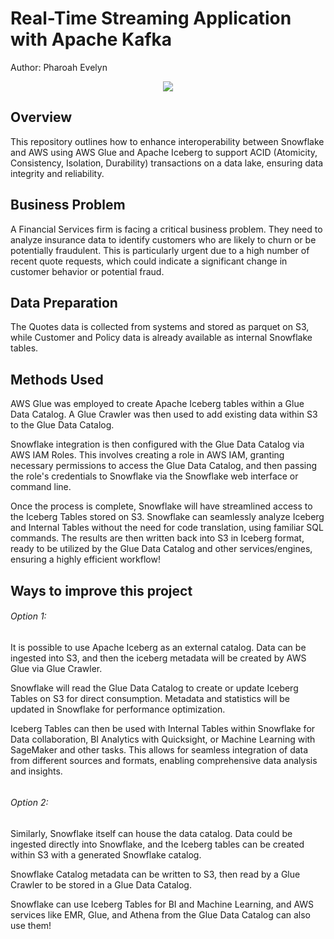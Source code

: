 # Real-Time Streaming Application with Apache Kafka

Author: Pharoah Evelyn

<p align="center">
    <img src="https://github.com/Pharoah0/Data-Lake-Architecture-using-Apache-Iceberg-Snowflake-and-AWS/blob/main/images/Iceberg%20Snowflake%20AWS.drawio.png" />
</p>

## Overview

This repository outlines how to enhance interoperability between Snowflake and AWS using AWS Glue and Apache Iceberg to support ACID (Atomicity, Consistency, Isolation, Durability) transactions on a data lake, ensuring data integrity and reliability.

## Business Problem

A Financial Services firm is facing a critical business problem. They need to analyze insurance data to identify customers who are likely to churn or be potentially fraudulent. This is particularly urgent due to a high number of recent quote requests, which could indicate a significant change in customer behavior or potential fraud.

## Data Preparation

The Quotes data is collected from systems and stored as parquet on S3, while Customer and Policy data is already available as internal Snowflake tables.

## Methods Used

AWS Glue was employed to create Apache Iceberg tables within a Glue Data Catalog. A Glue Crawler was then used to add existing data within S3 to the Glue Data Catalog.

Snowflake integration is then configured with the Glue Data Catalog via AWS IAM Roles. This involves creating a role in AWS IAM, granting necessary permissions to access the Glue Data Catalog, and then passing the role's credentials to Snowflake via the Snowflake web interface or command line.

Once the process is complete, Snowflake will have streamlined access to the Iceberg Tables stored on S3. Snowflake can seamlessly analyze Iceberg and Internal Tables without the need for code translation, using familiar SQL commands. The results are then written back into S3 in Iceberg format, ready to be utilized by the Glue Data Catalog and other services/engines, ensuring a highly efficient workflow!

## Ways to improve this project

###### Option 1:

It is possible to use Apache Iceberg as an external catalog. Data can be ingested into S3, and then the iceberg metadata will be created by AWS Glue via Glue Crawler.

Snowflake will read the Glue Data Catalog to create or update Iceberg Tables on S3 for direct consumption. Metadata and statistics will be updated in Snowflake for performance optimization.

Iceberg Tables can then be used with Internal Tables within Snowflake for Data collaboration, BI Analytics with Quicksight, or Machine Learning with SageMaker and other tasks. This allows for seamless integration of data from different sources and formats, enabling comprehensive data analysis and insights.

<p align="center">
    <img src="" />
</p>

###### Option 2:

Similarly, Snowflake itself can house the data catalog. Data could be ingested directly into Snowflake, and the Iceberg tables can be created within S3 with a generated Snowflake catalog.

Snowflake Catalog metadata can be written to S3, then read by a Glue Crawler to be stored in a Glue Data Catalog.

Snowflake can use Iceberg Tables for BI and Machine Learning, and AWS services like EMR, Glue, and Athena from the Glue Data Catalog can also use them!

<p align="center">
    <img src="" />
</p>
